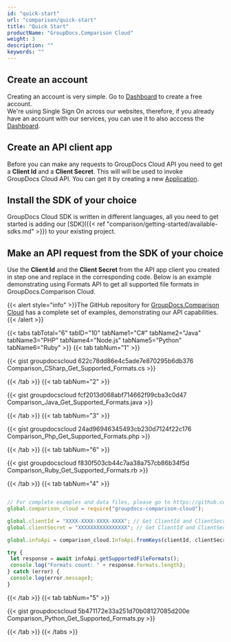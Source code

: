```yaml
---
id: "quick-start"
url: "comparison/quick-start"
title: "Quick Start"
productName: "GroupDocs.Comparison Cloud"
weight: 3
description: ""
keywords: ""
---
```

## Create an account ##

Creating an account is very simple. Go to [Dashboard](https://dashboard.groupdocs.cloud) to create a free account.\
We're using Single Sign On across our websites, therefore, if you already have an account with our services, you can use it to also acccess the [Dashboard](https://dashboard.groupdocs.cloud).

## Create an API client app ##

Before you can make any requests to GroupDocs Cloud API you need to get a **Client Id** and a **Client Secret**.
This will will be used to invoke GroupDocs Cloud API. You can get it by creating a new [Application](https://dashboard.groupdocs.cloud/applications).

## Install the SDK of your choice ##

GroupDocs Cloud SDK is written in different languages, all you need to get started is adding our [SDK]({{< ref "comparison/getting-started/available-sdks.md" >}}) to your existing project.

## Make an API request from the SDK of your choice ##

Use the **Client Id** and the **Client Secret** from the API app client you created in step one and replace in the corresponding code. Below is an example demonstrating using Formats API to get all supported file formats in GroupDocs.Comparison Cloud.

{{< alert style="info" >}}The GitHub repository for [GroupDocs.Comparison Cloud](https://github.com/groupdocs-comparison-cloud) has a complete set of examples, demonstrating our API capabilities.{{< /alert >}}

{{< tabs tabTotal="6" tabID="10" tabName1="C#" tabName2="Java" tabName3="PHP" tabName4="Node.js" tabName5="Python" tabName6="Ruby" >}} {{< tab tabNum="1" >}}

{{< gist groupdocscloud 622c78dd86e4c5ade7e870295b6db376 Comparison_CSharp_Get_Supported_Formats.cs >}}

{{< /tab >}} {{< tab tabNum="2" >}}

{{< gist groupdocscloud fcf2013d068abf714662f99cba3c0d47 Comparison_Java_Get_Supported_Formats.java >}}

{{< /tab >}} {{< tab tabNum="3" >}}

{{< gist groupdocscloud 24ad96946345493cb230d7124f22c176 Comparison_Php_Get_Supported_Formats.php >}}

{{< /tab >}} {{< tab tabNum="6" >}}

{{< gist groupdocscloud f830f503cb44c7aa38a757cb86b34f5d Comparison_Ruby_Get_Supported_Formats.rb >}}

{{< /tab >}} {{< tab tabNum="4" >}}

```javascript

// For complete examples and data files, please go to https://github.com/groupdocs-comparison-cloud/groupdocs-comparison-cloud-node-samples
global.comparison_cloud = require("groupdocs-comparison-cloud");

global.clientId = "XXXX-XXXX-XXXX-XXXX"; // Get ClientId and ClientSecret from https://dashboard.groupdocs.cloud
global.clientSecret = "XXXXXXXXXXXXXXXX"; // Get ClientId and ClientSecret from https://dashboard.groupdocs.cloud

global.infoApi = comparison_cloud.InfoApi.fromKeys(clientId, clientSecret);

try {
 let response = await infoApi.getSupportedFileFormats();
 console.log("Formats count: " + response.formats.length); 
} catch (error) {
 console.log(error.message);
}

```

{{< /tab >}} {{< tab tabNum="5" >}}

{{< gist groupdocscloud 5b471172e33a251d70b08127085d200e Comparison_Python_Get_Supported_Formats.py >}}

{{< /tab >}} {{< /tabs >}}
